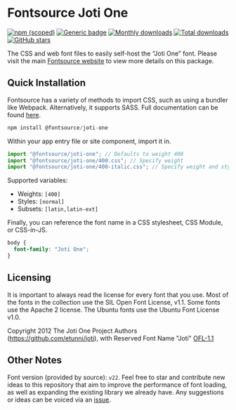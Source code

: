 # Fontsource Joti One

[![npm (scoped)](https://img.shields.io/npm/v/@fontsource/joti-one?color=brightgreen)](https://www.npmjs.com/package/@fontsource/joti-one) [![Generic badge](https://img.shields.io/badge/fontsource-passing-brightgreen)](https://github.com/fontsource/fontsource) [![Monthly downloads](https://badgen.net/npm/dm/@fontsource/joti-one)](https://github.com/fontsource/fontsource) [![Total downloads](https://badgen.net/npm/dt/@fontsource/joti-one)](https://github.com/fontsource/fontsource) [![GitHub stars](https://img.shields.io/github/stars/fontsource/fontsource.svg?style=social&label=Star)](https://github.com/fontsource/fontsource/stargazers)

The CSS and web font files to easily self-host the “Joti One” font. Please visit the main [Fontsource website](https://fontsource.org/fonts/joti-one) to view more details on this package.

## Quick Installation

Fontsource has a variety of methods to import CSS, such as using a bundler like Webpack. Alternatively, it supports SASS. Full documentation can be found [here](https://fontsource.org/docs/getting-started/introduction).

```javascript
npm install @fontsource/joti-one
```

Within your app entry file or site component, import it in.

```javascript
import "@fontsource/joti-one"; // Defaults to weight 400
import "@fontsource/joti-one/400.css"; // Specify weight
import "@fontsource/joti-one/400-italic.css"; // Specify weight and style

```

Supported variables:
- Weights: `[400]`
- Styles: `[normal]`
- Subsets: `[latin,latin-ext]`

Finally, you can reference the font name in a CSS stylesheet, CSS Module, or CSS-in-JS.

```css
body {
  font-family: "Joti One";
}
```

## Licensing
It is important to always read the license for every font that you use.
Most of the fonts in the collection use the SIL Open Font License, v1.1. Some fonts use the Apache 2 license. The Ubuntu fonts use the Ubuntu Font License v1.0.

Copyright 2012 The Joti One Project Authors (https://github.com/etunni/joti), with Reserved Font Name "Joti"
[OFL-1.1](http://scripts.sil.org/OFL)

## Other Notes
Font version (provided by source): `v22`.
Feel free to star and contribute new ideas to this repository that aim to improve the performance of font loading, as well as expanding the existing library we already have. Any suggestions or ideas can be voiced via an [issue](https://github.com/fontsource/fontsource/issues).